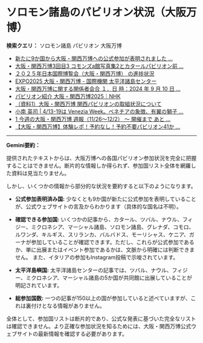 # ソロモン諸島のパビリオン状況（大阪万博）

**検索クエリ：** ソロモン諸島 パビリオン 大阪万博

- [新たに9か国から大阪・関西万博への公式参加が表明されました ...](https://www.expo2025.or.jp/news/news-20220531-01/)
- [大阪・関西万博3回目3 コモンズa館写真集2とカタールパビリオン前 ...](https://ameblo.jp/bomuu/entry-12895014892.html)
- [２０２５年日本国際博覧会（大阪・関西万博） の進捗状況](https://www.cas.go.jp/jp/seisaku/expo_suisin_honbu/kankei_renraku/dai5/siryou1.pdf)
- [EXPO2025 大阪・関西万博 - 国際機関 太平洋諸島センター](https://pic.or.jp/featured_word/10255/)
- [大阪・関西万博に関する関係者会合 １．日 時：2024 年 9 月 10 日 ...](https://www.cas.go.jp/jp/seisaku/osaka_kansai_banpaku/pdf/r60910_siryou1.pdf)
- [パビリオン紹介 大阪・関西万博2025｜NHK](https://www3.nhk.or.jp/news/special/osaka_expo/pavilion/)
- [（資料1）大阪・関西万博 関西パビリオンの取組状況について](https://www.kouiki-kansai.jp/material/files/group/3/1-170shiryo1.pdf)
- [小南 英司 | 4/13-19は Venezia Week。ベネチアの象徴、有翼の獅子 ...](https://www.instagram.com/p/DInhIZzS0eV/)
- [1 今週の大阪・関西万博 週報（11/26～12/2） ～ 開催まで あと ...](https://www.shikoku.meti.go.jp/03_sesakudocs/0310_expo2025/weeklyreport/241126-1202.pdf)
- [【大阪・関西万博】体験レポ！予約なし！予約不要パビリオン41か ...](https://salonkinoe.com/expo2025-minorpavilion/)


---

**Gemini要約：**

提供されたテキストからは、大阪万博への各国パビリオン参加状況を完全に把握することはできません。断片的な情報しか得られず、参加国リスト全体を網羅した資料は見当たりません。

しかし、いくつかの情報から部分的な状況を要約すると以下のようになります。

* **公式参加表明済み国:**  少なくとも9か国が新たに公式参加を表明していることが、公式ウェブサイトの言及からわかります（具体的な国名は不明）。

* **確認できる参加国:**  いくつかの記事から、カタール、ツバル、ナウル、フィジー、ミクロネシア、マーシャル諸島、ソロモン諸島、グレナダ、コモロ、ルワンダ、キルギス、スリランカ、バルバドス、モーリシャス、ケニア、ガーナが参加していることが確認できます。ただし、これらが公式参加であるか、単に出展またはイベント参加であるかは、文脈から明確には判断できません。  また、イタリアの参加もInstagram投稿で示唆されています。

* **太平洋島嶼国:** 太平洋諸島センターの記事では、ツバル、ナウル、フィジー、ミクロネシア、マーシャル諸島の5か国が共同館に出展していることが明記されています。

* **総参加国数:**  一つの記事が150以上の国が参加していると述べていますが、これは裏付けとなる情報がありません。

全体として、参加国リストは断片的であり、公式な発表に基づいた完全なリストは確認できません。より正確な参加状況を知るためには、大阪・関西万博公式ウェブサイトの最新情報を確認する必要があります。

